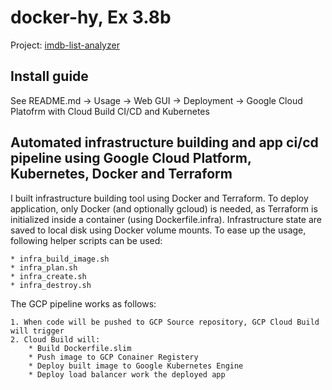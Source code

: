 # docker-hy, Ex 3.8b

Project: [imdb-list-analyzer](https://github.com/tkasu/imdb-list-analyzer/tree/ecd59016eacbfb4a4840edacc50a84ddfd94603b)

## Install guide

See README.md -> Usage -> Web GUI -> Deployment -> Google Cloud Platofrm with Cloud Build CI/CD and Kubernetes

## Automated infrastructure building and app ci/cd pipeline using Google Cloud Platform, Kubernetes, Docker and Terraform

I built infrastructure building tool using Docker and Terraform. To deploy application, only Docker (and optionally gcloud) is needed, as Terraform is initialized inside a container (using Dockerfile.infra). Infrastructure state are saved to local disk using Docker volume mounts. To ease up the usage, following helper scripts can be used:

    * infra_build_image.sh
    * infra_plan.sh
    * infra_create.sh
    * infra_destroy.sh

The GCP pipeline works as follows:

    1. When code will be pushed to GCP Source repository, GCP Cloud Build will trigger
    2. Cloud Build will: 
        * Build Dockerfile.slim
        * Push image to GCP Conainer Registery
        * Deploy built image to Google Kubernetes Engine
        * Deploy load balancer work the deployed app

